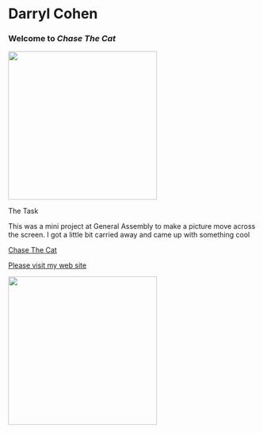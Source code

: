 Darryl Cohen
============

### **Welcome to _Chase The Cat_**

<img src=https://ibin.co/3a6FbFkAOzfu.jpg width="300">

The Task

This was a mini project at General Assembly to make a picture move across the screen.
I got a little bit carried away and came up with something cool

[Chase The Cat](https://darrylcohen.github.io/chase_the_cat/)

[Please visit my web site](https://www.darrylcohen.com.au)

<a href="https://www.darrylcohen.com.au"> <img src=https://i.imgur.com/kbAnu4b.jpg width="300"></a>
